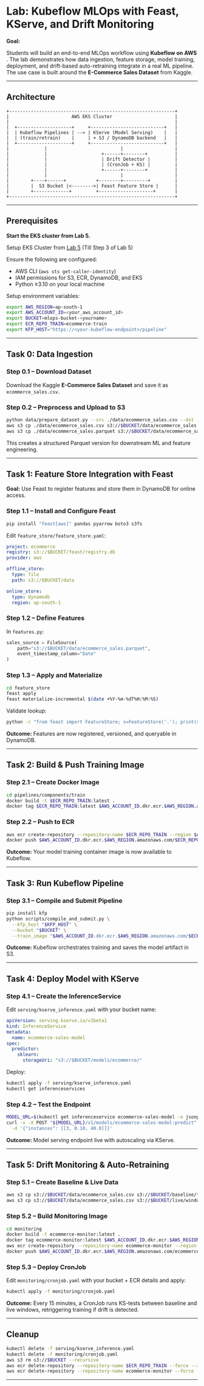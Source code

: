 # Lab: Kubeflow MLOps with Feast, KServe, and Drift Monitoring

**Goal:**

Students will build an end-to-end MLOps workflow using  **Kubeflow on AWS** . The lab demonstrates how data ingestion, feature storage, model training, deployment, and drift-based auto-retraining integrate in a real ML pipeline. The use case is built around the **E-Commerce Sales Dataset** from Kaggle.

---

## Architecture

```
+-------------------------------------------------------------+
|                       AWS EKS Cluster                       |
|                                                             |
|  +--------------------+     +---------------------------+   |
|  | Kubeflow Pipelines | --> | KServe (Model Serving)    |   |
|  | (train/retrain)    |     | + S3 / DynamoDB backend   |   |
|  +--------------------+     +---------------------------+   |
|             |                           |                   |
|             |                    +------+--------+          |
|             |                    | Drift Detector |         |
|             |                    | (CronJob + KS) |         |
|             |                    +------+--------+          |
|             |                           |                   |
|        +----+------+           +--------+---------+         |
|        |  S3 Bucket |<-------->| Feast Feature Store |      |
|        +-------------+         +--------------------+       |
+-------------------------------------------------------------+
```

---

## Prerequisites

**Start the EKS cluster from Lab 5.**

Setup EKS Cluster from [Lab 5](https://github.com/dream-lab/ds252-2025/tree/main/lab-session5-0310) (Till Step 3 of Lab 5)

Ensure the following are configured:

* AWS CLI (`aws sts get-caller-identity`)
* IAM permissions for S3, ECR, DynamoDB, and EKS
* Python ≥3.10 on your local machine

Setup environment variables:

```bash
export AWS_REGION=ap-south-1
export AWS_ACCOUNT_ID=<your_aws_account_id>
export BUCKET=mlops-bucket-<yourname>
export ECR_REPO_TRAIN=ecommerce-train
export KFP_HOST="https://<your-kubeflow-endpoint>/pipeline"
```

---

## Task 0: Data Ingestion

### Step 0.1 – Download Dataset

Download the Kaggle **E-Commerce Sales Dataset** and save it as `ecommerce_sales.csv`.

### Step 0.2 – Preprocess and Upload to S3

```bash
python data/prepare_dataset.py --src ./data/ecommerce_sales.csv --dst ./data/ecommerce_sales.parquet
aws s3 cp ./data/ecommerce_sales.csv s3://$BUCKET/data/ecommerce_sales.csv
aws s3 cp ./data/ecommerce_sales.parquet s3://$BUCKET/data/ecommerce_sales.parquet
```

This creates a structured Parquet version for downstream ML and feature engineering.

---

## Task 1: Feature Store Integration with Feast

**Goal:** Use Feast to register features and store them in DynamoDB for online access.

### Step 1.1 – Install and Configure Feast

```bash
pip install "feast[aws]" pandas pyarrow boto3 s3fs
```

Edit `feature_store/feature_store.yaml`:

```yaml
project: ecommerce
registry: s3://$BUCKET/feast/registry.db
provider: aws

offline_store:
  type: file
  path: s3://$BUCKET/data

online_store:
  type: dynamodb
  region: ap-south-1
```

### Step 1.2 – Define Features

In `features.py`:

```python
sales_source = FileSource(
    path="s3://$BUCKET/data/ecommerce_sales.parquet",
    event_timestamp_column="Date"
)
```

### Step 1.3 – Apply and Materialize

```bash
cd feature_store
feast apply
feast materialize-incremental $(date +%Y-%m-%dT%H:%M:%S)
```

Validate lookup:

```bash
python -c "from feast import FeatureStore; s=FeatureStore('.'); print(s.get_online_features(features=['sales_features:avg_sales'], entity_rows=[{'customer_id':'C123'}]).to_df())"
```

**Outcome:** Features are now registered, versioned, and queryable in DynamoDB.

---

## Task 2: Build & Push Training Image

### Step 2.1 – Create Docker Image

```bash
cd pipelines/components/train
docker build -t $ECR_REPO_TRAIN:latest .
docker tag $ECR_REPO_TRAIN:latest $AWS_ACCOUNT_ID.dkr.ecr.$AWS_REGION.amazonaws.com/$ECR_REPO_TRAIN:latest
```

### Step 2.2 – Push to ECR

```bash
aws ecr create-repository --repository-name $ECR_REPO_TRAIN --region $AWS_REGION || true
docker push $AWS_ACCOUNT_ID.dkr.ecr.$AWS_REGION.amazonaws.com/$ECR_REPO_TRAIN:latest
```

**Outcome:** Your model training container image is now available to Kubeflow.

---

## Task 3: Run Kubeflow Pipeline

### Step 3.1 – Compile and Submit Pipeline

```bash
pip install kfp
python scripts/compile_and_submit.py \
  --kfp_host "$KFP_HOST" \
  --bucket "$BUCKET" \
  --train_image "$AWS_ACCOUNT_ID.dkr.ecr.$AWS_REGION.amazonaws.com/$ECR_REPO_TRAIN:latest"
```

**Outcome:** Kubeflow orchestrates training and saves the model artifact in S3.

---

## Task 4: Deploy Model with KServe

### Step 4.1 – Create the InferenceService

Edit `serving/kserve_inference.yaml` with your bucket name:

```yaml
apiVersion: serving.kserve.io/v1beta1
kind: InferenceService
metadata:
  name: ecommerce-sales-model
spec:
  predictor:
    sklearn:
      storageUri: "s3://$BUCKET/models/ecommerce/"
```

Deploy:

```bash
kubectl apply -f serving/kserve_inference.yaml
kubectl get inferenceservices
```

### Step 4.2 – Test the Endpoint

```bash
MODEL_URL=$(kubectl get inferenceservice ecommerce-sales-model -o jsonpath='{.status.url}')
curl -v -X POST "${MODEL_URL}/v1/models/ecommerce-sales-model:predict" \
  -d '{"instances": [[3, 0.10, 40.0]]}'
```

**Outcome:** Model serving endpoint live with autoscaling via KServe.

---

## Task 5: Drift Monitoring & Auto-Retraining

### Step 5.1 – Create Baseline & Live Data

```bash
aws s3 cp s3://$BUCKET/data/ecommerce_sales.csv s3://$BUCKET/baseline/train.csv
aws s3 cp s3://$BUCKET/data/ecommerce_sales.csv s3://$BUCKET/live/window.csv
```

### Step 5.2 – Build Monitoring Image

```bash
cd monitoring
docker build -t ecommerce-monitor:latest .
docker tag ecommerce-monitor:latest $AWS_ACCOUNT_ID.dkr.ecr.$AWS_REGION.amazonaws.com/ecommerce-monitor:latest
aws ecr create-repository --repository-name ecommerce-monitor --region $AWS_REGION || true
docker push $AWS_ACCOUNT_ID.dkr.ecr.$AWS_REGION.amazonaws.com/ecommerce-monitor:latest
```

### Step 5.3 – Deploy CronJob

Edit `monitoring/cronjob.yaml` with your bucket + ECR details and apply:

```bash
kubectl apply -f monitoring/cronjob.yaml
```

**Outcome:** Every 15 minutes, a CronJob runs KS-tests between baseline and live windows, retriggering training if drift is detected.

---

## Cleanup

```bash
kubectl delete -f serving/kserve_inference.yaml
kubectl delete -f monitoring/cronjob.yaml
aws s3 rm s3://$BUCKET --recursive
aws ecr delete-repository --repository-name $ECR_REPO_TRAIN --force --region $AWS_REGION
aws ecr delete-repository --repository-name ecommerce-monitor --force --region $AWS_REGION
```

---
